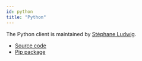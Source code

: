 ```yaml
---
id: python
title: "Python"
---
```


The Python client is maintained by [Stéphane Ludwig](https://gitlab.com/stephane.ludwig).

* [Source code](https://gitlab.com/stephane.ludwig/zeebe_python_grpc)
* [Pip package](https://pypi.org/project/zeebe-grpc/)
